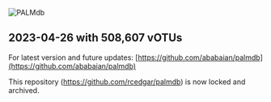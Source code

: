 ![PALMdb](http://drive5.com/images/palmdb_header.png)

## 2023-04-26 with 508,607 vOTUs
For latest version and future updates: [https://github.com/ababaian/palmdb](https://github.com/ababaian/palmdb)

This repository (https://github.com/rcedgar/palmdb) is now locked and archived.
